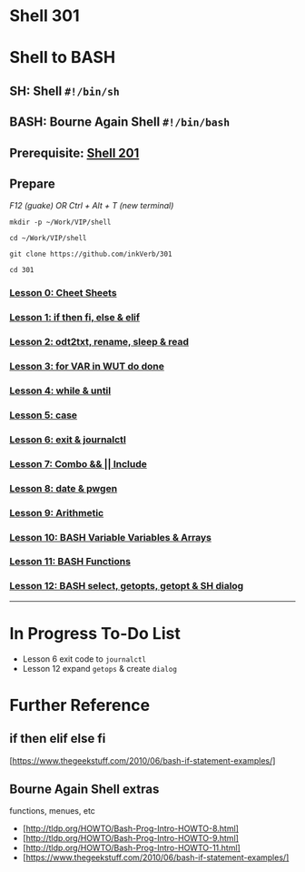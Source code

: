 # Shell 301
# Shell to BASH
## SH: Shell `#!/bin/sh`
## BASH: Bourne Again Shell `#!/bin/bash`

## Prerequisite: [Shell 201](https://github.com/inkVerb/VIP/tree/master/201-shell)

## Prepare

*F12 (guake) OR Ctrl + Alt + T (new terminal)*

`mkdir -p ~/Work/VIP/shell`

`cd ~/Work/VIP/shell`

`git clone https://github.com/inkVerb/301`

`cd 301`

### [Lesson 0: Cheet Sheets](https://github.com/inkVerb/vip/blob/master/301-shell/Lesson-00.md)

### [Lesson 1: if then fi, else & elif](https://github.com/inkVerb/vip/blob/master/301-shell/Lesson-01.md)

### [Lesson 2: odt2txt, rename, sleep & read](https://github.com/inkVerb/vip/blob/master/301-shell/Lesson-02.md)

### [Lesson 3: for VAR in WUT do done](https://github.com/inkVerb/vip/blob/master/301-shell/Lesson-03.md)

### [Lesson 4: while & until](https://github.com/inkVerb/vip/blob/master/301-shell/Lesson-04.md)

### [Lesson 5: case](https://github.com/inkVerb/vip/blob/master/301-shell/Lesson-05.md)

### [Lesson 6: exit & journalctl](https://github.com/inkVerb/vip/blob/master/301-shell/Lesson-06.md)

### [Lesson 7: Combo && || Include](https://github.com/inkVerb/vip/blob/master/301-shell/Lesson-07.md)

### [Lesson 8: date & pwgen](https://github.com/inkVerb/vip/blob/master/301-shell/Lesson-08.md)

### [Lesson 9: Arithmetic](https://github.com/inkVerb/vip/blob/master/301-shell/Lesson-09.md)

### [Lesson 10: BASH Variable Variables & Arrays](https://github.com/inkVerb/vip/blob/master/301-shell/Lesson-10.md)

### [Lesson 11: BASH Functions](https://github.com/inkVerb/vip/blob/master/301-shell/Lesson-11.md)

### [Lesson 12: BASH select, getopts, getopt & SH dialog](https://github.com/inkVerb/vip/blob/master/301-shell/Lesson-12.md)
___

# In Progress To-Do List
- Lesson 6 exit code to `journalctl`
- Lesson 12 expand `getops` & create `dialog`

# Further Reference

## if then elif else fi
[https://www.thegeekstuff.com/2010/06/bash-if-statement-examples/]

## Bourne Again Shell extras
functions, menues, etc
- [http://tldp.org/HOWTO/Bash-Prog-Intro-HOWTO-8.html]
- [http://tldp.org/HOWTO/Bash-Prog-Intro-HOWTO-9.html]
- [http://tldp.org/HOWTO/Bash-Prog-Intro-HOWTO-11.html]
- [https://www.thegeekstuff.com/2010/06/bash-if-statement-examples/]

